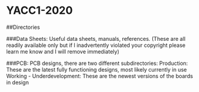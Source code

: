 # YACC1-2020

##Directories

###Data Sheets:
		Useful data sheets, manuals, references.
			(These are all readily available only but if I inadvertently violated your 		copyright please learn me know and I will remove immediately)

###PCB:
		PCB designs, there are two different subdirectories:
			Production: These are the latest fully functioning designs, most likely currently in use
			Working - Underdevelopment: These are the newest versions of the boards in design
